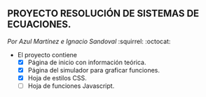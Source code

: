 ## PROYECTO RESOLUCIÓN DE SISTEMAS DE ECUACIONES.
 _Por Azul Martínez e Ignacio Sandoval_ :squirrel: :octocat:

* El proyecto contiene
  * [X] Página de inicio con información teórica.
  * [X] Página del simulador para graficar funciones.
  * [X] Hoja de estilos CSS.
  * [ ] Hoja de funciones Javascript.
